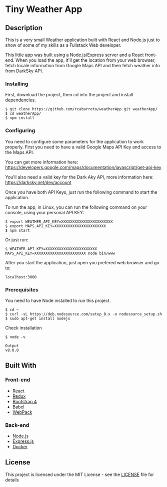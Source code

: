 # Tiny Weather App #

## Description

This is a very small Weather application built with React and Node.js just to show of some of my skills as a Fullstack Web developer. 

This little app was built using a Node.js/Express server and a React front-end. When you load the app, it'll get the location from your web browser, fetch locale information from Google Maps API and then fetch weather info from DarkSky API.


### Installing

First, download the project, then cd into the project and install dependencies.

```
$ git clone https://github.com/rcabarreto/weatherApp.git weatherApp/
$ cd weatherApp/
$ npm install
```


### Configuring

You need to configure some parameters for the application to work properly. First you need to have a valid Google Maps API Key and access to the Maps API. 

You can get more information here: https://developers.google.com/maps/documentation/javascript/get-api-key

You'll also need a valid key for the Dark Aky API, more information here:
https://darksky.net/dev/account 

Once you have both API Keys, just run the following command to start the application.

To run the app, in Linux, you can run the following command on your console, using your personal API KEY:

```
$ export WEATHER_API_KEY=XXXXXXXXXXXXXXXXXXXXXXX
$ export MAPS_API_KEY=XXXXXXXXXXXXXXXXXXXXXXX
$ npm start
```

Or just run:

```
$ WEATHER_API_KEY=XXXXXXXXXXXXXXXXXXXXXXX MAPS_API_KEY=XXXXXXXXXXXXXXXXXXXXXXX node bin/www
```

After you start the application, just open you prefered web browser and go to:

```
localhost:3000
```


### Prerequisites

You need to have Node installed to run this project.

```
$ cd ~
$ curl -sL https://deb.nodesource.com/setup_8.x -o nodesource_setup.sh
$ sudo apt-get install nodejs
```

Check installation

```
$ node -v
```

```
Output
v8.0.0
```


## Built With

### Front-end
* [React](https://reactjs.org/)
* [Redux](https://redux.js.org/)
* [Bootstrap 4](https://getbootstrap.com/docs/3.3/)
* [Babel](https://babeljs.io/)
* [WebPack](https://webpack.js.org/)

### Back-end
* [Node.js](https://nodejs.org/en/about/)
* [Express.js](http://expressjs.com/pt-br/starter/installing.html)
* [Docker](https://www.docker.com/docker-community/)


## License

This project is licensed under the MIT License - see the [LICENSE](LICENSE) file for details